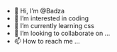 - 👋 Hi, I’m @Badza
- 👀 I’m interested in coding
- 🌱 I’m currently learning css 
- 💞️ I’m looking to collaborate on ...
- 📫 How to reach me ...

<!---
Badza1/Badza1 is a ✨ special ✨ repository because its `README.md` (this file) appears on your GitHub profile.
You can click the Preview link to take a look at your changes.
--->
